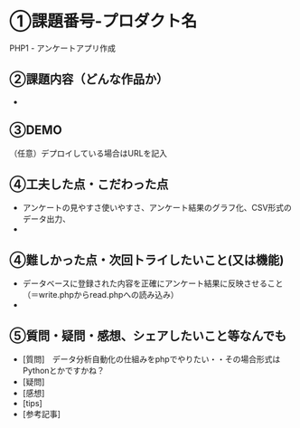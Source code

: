# ①課題番号-プロダクト名
PHP1 - アンケートアプリ作成

## ②課題内容（どんな作品か）
-

## ③DEMO
（任意）デプロイしている場合はURLを記入

## ④工夫した点・こだわった点
- アンケートの見やすさ使いやすさ、アンケート結果のグラフ化、CSV形式のデータ出力、
-

## ④難しかった点・次回トライしたいこと(又は機能)
- データベースに登録された内容を正確にアンケート結果に反映させること（＝write.phpからread.phpへの読み込み）
-

## ⑤質問・疑問・感想、シェアしたいこと等なんでも
- [質問]　データ分析自動化の仕組みをphpでやりたい・・その場合形式はPythonとかですかね？
- [疑問]
- [感想]　
- [tips]
- [参考記事]
